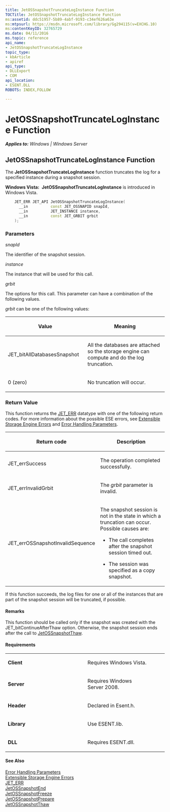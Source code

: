 ```yaml
---
title: JetOSSnapshotTruncateLogInstance Function
TOCTitle: JetOSSnapshotTruncateLogInstance Function
ms:assetid: ddc51957-5b89-4abf-9193-c34ef626a63e
ms:mtpsurl: https://msdn.microsoft.com/library/Gg294115(v=EXCHG.10)
ms:contentKeyID: 32765729
ms.date: 04/11/2016
ms.topic: reference
api_name: 
- JetOSSnapshotTruncateLogInstance
topic_type: 
- kbArticle
- apiref
api_type: 
- DLLExport
- COM
api_location: 
- ESENT.DLL
ROBOTS: INDEX,FOLLOW

---
```


# JetOSSnapshotTruncateLogInstance Function


_**Applies to:** Windows | Windows Server_

## JetOSSnapshotTruncateLogInstance Function

The **JetOSSnapshotTruncateLogInstance** function truncates the log for a specified instance during a snapshot session.

**Windows Vista:**  **JetOSSnapshotTruncateLogInstance** is introduced in Windows Vista.

```cpp
    JET_ERR JET_API JetOSSnapshotTruncateLogInstance(
      __in          const JET_OSSNAPID snapId,
      __in          JET_INSTANCE instance,
      __in          const JET_GRBIT grbit
    );
```

### Parameters

*snapId*

The identifier of the snapshot session.

*instance*

The instance that will be used for this call.

*grbit*

The options for this call. This parameter can have a combination of the following values.

*grbit* can be one of the following values:

<table>
<colgroup>
<col style="width: 50%" />
<col style="width: 50%" />
</colgroup>
<thead>
<tr class="header">
<th><p>Value</p></th>
<th><p>Meaning</p></th>
</tr>
</thead>
<tbody>
<tr class="odd">
<td><p>JET_bitAllDatabasesSnapshot</p></td>
<td><p>All the databases are attached so the storage engine can compute and do the log truncation.</p></td>
</tr>
<tr class="even">
<td><p>0 (zero)</p></td>
<td><p>No truncation will occur.</p></td>
</tr>
</tbody>
</table>


### Return Value

This function returns the [JET_ERR](gg294092\(v=exchg.10\).md) datatype with one of the following return codes. For more information about the possible ESE errors, see [Extensible Storage Engine Errors](gg269184\(v=exchg.10\).md) and [Error Handling Parameters](gg269173\(v=exchg.10\).md).

<table>
<colgroup>
<col style="width: 50%" />
<col style="width: 50%" />
</colgroup>
<thead>
<tr class="header">
<th><p>Return code</p></th>
<th><p>Description</p></th>
</tr>
</thead>
<tbody>
<tr class="odd">
<td><p>JET_errSuccess</p></td>
<td><p>The operation completed successfully.</p></td>
</tr>
<tr class="even">
<td><p>JET_errInvalidGrbit</p></td>
<td><p>The <em>grbit</em> parameter is invalid.</p></td>
</tr>
<tr class="odd">
<td><p>JET_errOSSnapshotInvalidSequence</p></td>
<td><p>The snapshot session is not in the state in which a truncation can occur. Possible causes are:</p>
<ul>
<li><p>The call completes after the snapshot session timed out.</p></li>
<li><p>The session was specified as a copy snapshot.</p></li>
</ul></td>
</tr>
</tbody>
</table>


If this function succeeds, the log files for one or all of the instances that are part of the snapshot session will be truncated, if possible.

#### Remarks

This function should be called only if the snapshot was created with the JET_bitContinueAfterThaw option. Otherwise, the snapshot session ends after the call to [JetOSSnapshotThaw](gg269229\(v=exchg.10\).md).

#### Requirements

<table>
<colgroup>
<col style="width: 50%" />
<col style="width: 50%" />
</colgroup>
<tbody>
<tr class="odd">
<td><p><strong>Client</strong></p></td>
<td><p>Requires Windows Vista.</p></td>
</tr>
<tr class="even">
<td><p><strong>Server</strong></p></td>
<td><p>Requires Windows Server 2008.</p></td>
</tr>
<tr class="odd">
<td><p><strong>Header</strong></p></td>
<td><p>Declared in Esent.h.</p></td>
</tr>
<tr class="even">
<td><p><strong>Library</strong></p></td>
<td><p>Use ESENT.lib.</p></td>
</tr>
<tr class="odd">
<td><p><strong>DLL</strong></p></td>
<td><p>Requires ESENT.dll.</p></td>
</tr>
</tbody>
</table>


#### See Also

[Error Handling Parameters](gg269173\(v=exchg.10\).md)  
[Extensible Storage Engine Errors](gg269184\(v=exchg.10\).md)  
[JET_ERR](gg294092\(v=exchg.10\).md)  
[JetOSSnapshotEnd](gg294136\(v=exchg.10\).md)  
[JetOSSnapshotFreeze](gg269332\(v=exchg.10\).md)  
[JetOSSnapshotPrepare](gg269224\(v=exchg.10\).md)  
[JetOSSnapshotThaw](gg269229\(v=exchg.10\).md)

